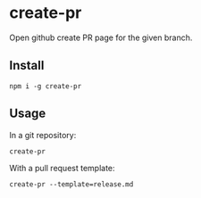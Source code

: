 # create-pr

Open github create PR page for the given branch.

## Install

```
npm i -g create-pr
```

## Usage

In a git repository:
```
create-pr
```

With a pull request template:
```
create-pr --template=release.md
```
